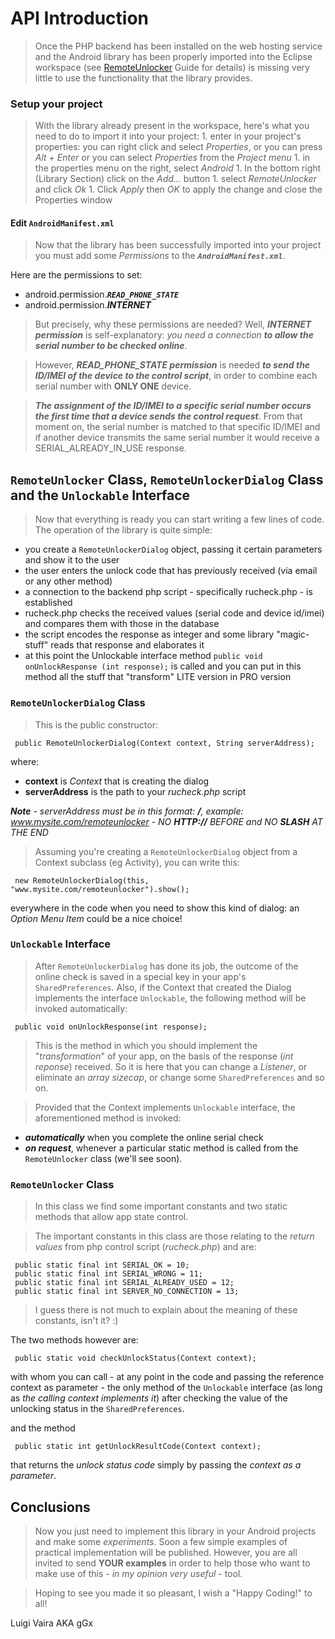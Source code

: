 

# API Introduction #

> Once the PHP backend has been installed on the web hosting service and the Android library has been properly imported into the Eclipse workspace (see [RemoteUnlocker](RemoteUnlocker.md) Guide for details) is missing very little to use the functionality that the library provides.

### Setup your project ###

> With the library already present in the workspace, here's what you need to do to import it into your project:
    1. enter in your project's properties: you can right click and select _Properties_, or you can press _Alt + Enter_ or you can select _Properties_ from the _Project menu_
    1. in the properties menu on the right, select _Android_
    1. In the bottom right (Library Section) click on the _Add..._ button
    1. select _RemoteUnlocker_ and click _Ok_
    1. Click _Apply_ then _OK_ to apply the change and close the Properties window

#### Edit `AndroidManifest.xml` ####

> Now that the library has been successfully imported into your project you must add some _Permissions_ to the _**`AndroidManifest.xml`**_.

Here are the permissions to set:

  * android.permission._**`READ_PHONE_STATE`**_
  * android.permission._**INTERNET**_

> But precisely, why these permissions are needed? Well, _**INTERNET permission**_ is self-explanatory: _you need a connection **to allow the serial number to be checked online**_.

> However, _**READ\_PHONE\_STATE permission**_ is needed _**to send the ID/IMEI of the device to the control script**_, in order to combine each serial number with **ONLY ONE** device.

> _**The assignment of the ID/IMEI to a specific serial number occurs the first time that a device sends the control request**_. From that moment on, the serial number is matched to that specific ID/IMEI and if another device transmits the same serial number it would receive a SERIAL\_ALREADY\_IN\_USE response.

## `RemoteUnlocker` Class, `RemoteUnlockerDialog` Class and the `Unlockable` Interface ##

> Now that everything is ready you can start writing a few lines of code. The operation of the library is quite simple:

  * you create a `RemoteUnlockerDialog` object, passing it certain parameters and show it to the user
  * the user enters the unlock code that has previously received (via email or any other method)
  * a connection to the backend php script - specifically rucheck.php - is established
  * rucheck.php checks the received values ​​(serial code and device id/imei) and compares them with those in the database
  * the script encodes the response as integer and some library "magic-stuff" reads that response and elaborates it
  * at this point the Unlockable interface method `public void onUnlockResponse (int response);` is called and you can put in this method all the stuff that "transform" LITE version in PRO version

### `RemoteUnlockerDialog` Class ###

> This is the public constructor:

```
 public RemoteUnlockerDialog(Context context, String serverAddress);
```

where:
  * **context** is _Context_ that is creating the dialog
  * **serverAddress** is the path to your _rucheck.php_ script

_**Note** - serverAddress must be in this format: **<host address>/<scripts folder>**, example: www.mysite.com/remoteunlocker - NO **HTTP://** BEFORE and NO **SLASH** AT THE END_

> Assuming you're creating a `RemoteUnlockerDialog` object from a Context subclass (eg Activity), you can write this:

```
 new RemoteUnlockerDialog(this, "www.mysite.com/remoteunlocker").show();
```

everywhere in the code when you need to show this kind of dialog: an _Option Menu Item_ could be a nice choice!

### `Unlockable` Interface ###

> After `RemoteUnlockerDialog` has done its job, the outcome of the online check is saved in a special key in your app's `SharedPreferences`. Also, if the Context that created the Dialog implements the interface `Unlockable`, the following method will be invoked automatically:

```
 public void onUnlockResponse(int response);
```

> This is the method in which you should implement the "_transformation_" of your app, on the basis of the response (_int reponse_) received. So it is here that you can change a _Listener_, or eliminate an _array sizecap_, or change some `SharedPreferences` and so on.

> Provided that the Context implements `Unlockable` interface, the aforementioned method is invoked:
  * _**automatically**_ when you complete the online serial check
  * _**on request**_, whenever a particular static method is called from the `RemoteUnlocker` class (we'll see soon).

### `RemoteUnlocker` Class ###

> In this class we find some important constants and two static methods that allow app state control.

> The important constants in this class are those relating to the _return values_ ​​from php control script (_rucheck.php_) and are:

```
 public static final int SERIAL_OK = 10;
 public static final int SERIAL_WRONG = 11;
 public static final int SERIAL_ALREADY_USED = 12;
 public static final int SERVER_NO_CONNECTION = 13;
```

> I guess there is not much to explain about the meaning of these constants, isn't it? :)

The two methods however are:

```
 public static void checkUnlockStatus(Context context);
```

with whom you can call - at any point in the code and passing the reference context as parameter - the only method of the `Unlockable` interface (as long as _the calling context implements it_) after checking the value of the unlocking status in the `SharedPreferences`.

and the method

```
 public static int getUnlockResultCode(Context context);
```

that returns the _unlock status code_ simply by passing the _context as a parameter_.

## Conclusions ##

> Now you just need to implement this library in your Android projects and make some _experiments_. Soon a few simple examples of practical implementation will be published. However, you are all invited to send **YOUR examples** in order to help those who want to make use of this - _in my opinion very useful_ - tool.

> Hoping to see you made ​​it so pleasant, I wish a "Happy Coding!" to all!

Luigi Vaira AKA gGx